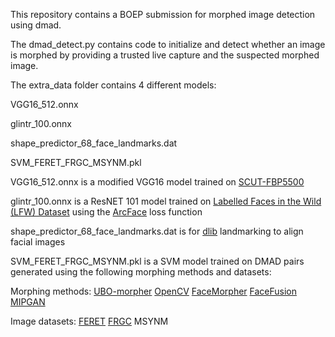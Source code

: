 This repository contains a BOEP submission for morphed image detection using dmad.

The dmad_detect.py contains code to initialize and detect whether an image is morphed by providing a trusted live capture and the suspected morphed image.

The extra_data folder contains 4 different models:

VGG16_512.onnx

glintr_100.onnx

shape_predictor_68_face_landmarks.dat

SVM_FERET_FRGC_MSYNM.pkl


VGG16_512.onnx is a modified VGG16 model trained on [SCUT-FBP5500](https://github.com/HCIILAB/SCUT-FBP5500-Database-Release)

glintr_100.onnx is a ResNET 101 model trained on [Labelled Faces in the Wild (LFW) Dataset](https://www.kaggle.com/datasets/jessicali9530/lfw-dataset) using the [ArcFace](https://insightface.ai/arcface) loss function

shape_predictor_68_face_landmarks.dat is for [dlib](https://pyimagesearch.com/2017/04/03/facial-landmarks-dlib-opencv-python/) landmarking to align facial images

SVM_FERET_FRGC_MSYNM.pkl is a SVM model trained on DMAD pairs generated using the following morphing methods and datasets:

Morphing methods: 
[UBO-morpher](http://biolab.csr.unibo.it/research.asp?organize=Activities&select=&selObj=220&pathSubj=333%7C%7C22%7C%7C220&Req=&)
[OpenCV](https://learnopencv.com/face-morph-using-opencv-cpp-python/)
[FaceMorpher](https://github.com/yaopang/FaceMorpher/tree/master/facemorpher)
[FaceFusion](http://www.wearemoment.com/FaceFusion)
[MIPGAN](https://arxiv.org/abs/2009.01729)

Image datasets:
[FERET](https://www.nist.gov/itl/products-and-services/color-feret-database)
[FRGC](https://paperswithcode.com/dataset/frgc)
MSYNM


